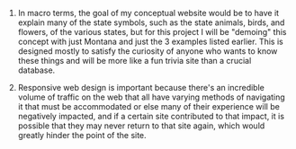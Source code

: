 1. In macro terms, the goal of my conceptual website would be to have it explain many of the state symbols, such as the state animals, birds, and flowers, of the various states, but for this project I will be "demoing" this concept with just Montana and just the 3 examples listed earlier. This is designed mostly to satisfy the curiosity of anyone who wants to know these things and will be more like a fun trivia site than a crucial database.

2. Responsive web design is important because there's an incredible volume of traffic on the web that all have varying methods of navigating it that must be accommodated or else many of their experience will be negatively impacted, and if a certain site contributed to that impact, it is possible that they may never return to that site again, which would greatly hinder the point of the site.  
